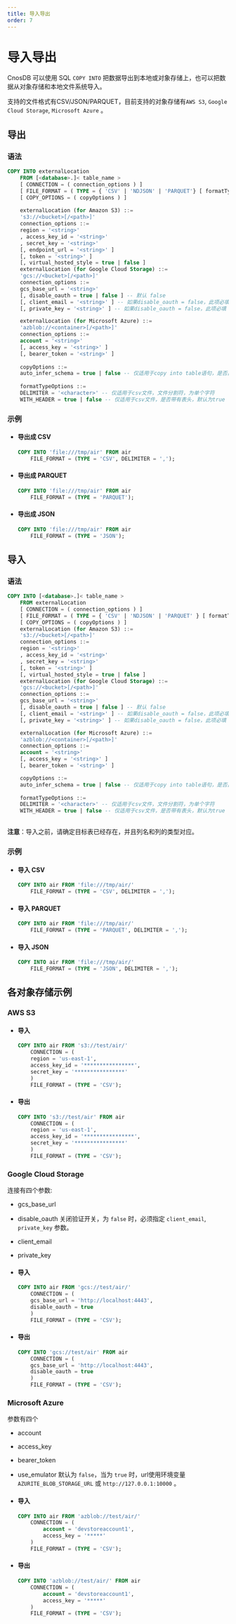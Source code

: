 ```yaml
---
title: 导入导出
order: 7
---
```


# 导入导出

CnosDB 可以使用 SQL `COPY INTO` 把数据导出到本地或对象存储上，也可以把数据从对象存储和本地文件系统导入。

支持的文件格式有CSV/JSON/PARQUET，目前支持的对象存储有`AWS S3`, `Google Cloud Storage`, `Microsoft Azure` 。

## 导出

### 语法

```sql
COPY INTO externalLocation
    FROM [<database>.]< table_name >
    [ CONNECTION = ( connection_options ) ]
    [ FILE_FORMAT = ( TYPE = { 'CSV' | 'NDJSON' | 'PARQUET'} [ formatTypeOptions ] ) ]
    [ COPY_OPTIONS = ( copyOptions ) ]
    
    externalLocation (for Amazon S3) ::=
    's3://<bucket>[/<path>]'
    connection_options ::=
    region = '<string>'
    , access_key_id = '<string>'
    , secret_key = '<string>'
    [, endpoint_url = '<string>' ]
    [, token = '<string>' ]
    [, virtual_hosted_style = true | false ]
    externalLocation (for Google Cloud Storage) ::=
    'gcs://<bucket>[/<path>]'
    connection_options ::=
    gcs_base_url = '<string>'
    [, disable_oauth = true | false ] -- 默认 false
    [, client_email = '<string>' ] -- 如果disable_oauth = false，此项必填
    [, private_key = '<string>' ] -- 如果disable_oauth = false，此项必填

    externalLocation (for Microsoft Azure) ::=
    'azblob://<container>[/<path>]'
    connection_options ::=
    account = '<string>'
    [, access_key = '<string>' ]
    [, bearer_token = '<string>' ]
    
    copyOptions ::=
    auto_infer_schema = true | false -- 仅适用于copy into table语句，是否自动推断文件的schema，如果为false则使用目标表的schema（copy into table中的table即为目标表
    
    formatTypeOptions ::=
    DELIMITER = '<character>' -- 仅适用于csv文件，文件分割符，为单个字符
    WITH_HEADER = true | false -- 仅适用于csv文件，是否带有表头，默认为true

```

### 示例

- #### 导出成 CSV

    ```sql
    COPY INTO 'file:///tmp/air' FROM air
        FILE_FORMAT = (TYPE = 'CSV', DELIMITER = ',');
    ```

- #### 导出成 PARQUET

    ```sql
    COPY INTO 'file:///tmp/air' FROM air
        FILE_FORMAT = (TYPE = 'PARQUET');
    ```

- #### 导出成 JSON

    ```sql
    COPY INTO 'file:///tmp/air' FROM air
        FILE_FORMAT = (TYPE = 'JSON');
    ```

## 导入

### 语法

```sql
COPY INTO [<database>.]< table_name >
    FROM externalLocation
    [ CONNECTION = ( connection_options ) ]
    [ FILE_FORMAT = ( TYPE = { 'CSV' | 'NDJSON' | 'PARQUET' } [ formatTypeOptions ] ) ]
    [ COPY_OPTIONS = ( copyOptions ) ]
    externalLocation (for Amazon S3) ::=
    's3://<bucket>[/<path>]'
    connection_options ::=
    region = '<string>'
    , access_key_id = '<string>'
    , secret_key = '<string>'
    [, token = '<string>' ]
    [, virtual_hosted_style = true | false ]
    externalLocation (for Google Cloud Storage) ::=
    'gcs://<bucket>[/<path>]'
    connection_options ::=
    gcs_base_url = '<string>'
    [, disable_oauth = true | false ] -- 默认 false
    [, client_email = '<string>' ] -- 如果disable_oauth = false，此项必填
    [, private_key = '<string>' ] -- 如果disable_oauth = false，此项必填

    externalLocation (for Microsoft Azure) ::=
    'azblob://<container>[/<path>]'
    connection_options ::=
    account = '<string>'
    [, access_key = '<string>' ]
    [, bearer_token = '<string>' ]

    copyOptions ::= 
    auto_infer_schema = true | false -- 仅适用于copy into table语句，是否自动推断文件的schema，如果为false则使用目标表的schema（copy into table中的table即为目标表）
    
    formatTypeOptions ::=
    DELIMITER = '<character>' -- 仅适用于csv文件，文件分割符，为单个字符
    WITH_HEADER = true | false -- 仅适用于csv文件，是否带有表头，默认为true
    
```

**注意**：导入之前，请确定目标表已经存在，并且列名和列的类型对应。

### 示例

- #### 导入 CSV

    ```sql
    COPY INTO air FROM 'file:///tmp/air/'
        FILE_FORMAT = (TYPE = 'CSV', DELIMITER = ',');
    ```

- #### 导入 PARQUET

    ```sql
    COPY INTO air FROM 'file:///tmp/air/'
        FILE_FORMAT = (TYPE = 'PARQUET', DELIMITER = ',');
    ```

- #### 导入 JSON

    ```sql
    COPY INTO air FROM 'file:///tmp/air/'
        FILE_FORMAT = (TYPE = 'JSON', DELIMITER = ',');
    ```

## 各对象存储示例

### AWS S3

- #### 导入

    ```sql
    COPY INTO air FROM 's3://test/air/'
        CONNECTION = (
        region = 'us‑east‑1',
        access_key_id = '****************',
        secret_key = '****************'
        )
        FILE_FORMAT = (TYPE = 'CSV');
    ```

- #### 导出

    ```sql
    COPY INTO 's3://test/air' FROM air
        CONNECTION = (
        region = 'us‑east‑1',
        access_key_id = '****************',
        secret_key = '****************'
        )
        FILE_FORMAT = (TYPE = 'CSV');
    ```

### Google Cloud Storage

连接有四个参数:

- gcs_base_url
- disable_oauth 关闭验证开关，为 `false` 时，必须指定 `client_email`, `private_key` 参数。
- client_email
- private_key

- #### 导入

    ```sql
    COPY INTO air FROM 'gcs://test/air/'
        CONNECTION = (
        gcs_base_url = 'http://localhost:4443',
        disable_oauth = true
        )
        FILE_FORMAT = (TYPE = 'CSV');
    ```

- #### 导出

    ```sql
    COPY INTO 'gcs://test/air' FROM air
        CONNECTION = (
        gcs_base_url = 'http://localhost:4443',
        disable_oauth = true
        )
        FILE_FORMAT = (TYPE = 'CSV');
    ```

### Microsoft Azure

参数有四个

- account
- access_key
- bearer_token
- use_emulator 默认为 `false`，当为 `true` 时，url使用环境变量 `AZURITE_BLOB_STORAGE_URL` 或 `http://127.0.0.1:10000` 。

- #### 导入

    ```sql
    COPY INTO air FROM 'azblob://test/air/'
        CONNECTION = (
            account = 'devstoreaccount1',
            access_key = '*****'
        )
        FILE_FORMAT = (TYPE = 'CSV'); 
    ```

- #### 导出

    ```sql
    COPY INTO 'azblob://test/air/' FROM air
        CONNECTION = (
            account = 'devstoreaccount1',
            access_key = '*****'
        )
        FILE_FORMAT = (TYPE = 'CSV'); 
    ```
